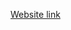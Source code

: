 [Website link](https://swostikpati.github.io/Communications-Lab-Spring-23/Assignment2_InteractiveComic/Final%20Implementation/final/)
